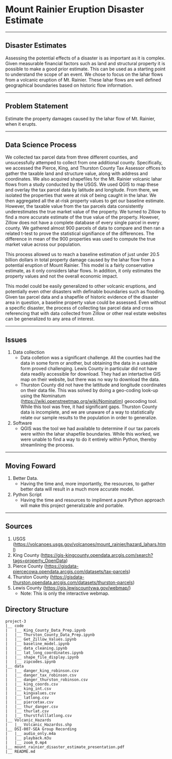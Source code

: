 # Mount Rainier Eruption Disaster Estimate
___

## Disaster Estimates

Assessing the potential effects of a disaster is as important as it is complex.  Given measurable financial factors such as land and structural property it is possible to make a good prior estimate. This can be used as a starting point to understand the scope of an event.  We chose to focus on the lahar flows from a volcanic eruption of Mt. Rainier. These lahar flows are well defined geographical boundaries based on historic flow information.
___

## Problem Statement

Estimate the property damages caused by the lahar flow of Mt. Rainier, when it erupts.
___

## Data Science Process

We collected tax parcel data from three different counties, and unsucessfully attemped to collect from one additional county. Specifically, we accessed the Pierce, King, and Thurston County Tax Assessor offices to gather the taxable land and structure value, along with address and coordinates. We also acquired shapefiles for the Mt. Rainier volcanic lahar flows from a study conducted by the USGS. We used QGIS to map these and overlay the tax parcel data by latitude and longitude. From there, we isolated the properties that were at risk of being caught in the lahar. We then aggregated all the at-risk property values to get our baseline estimate. However, the taxable value from the tax parcels data consistently underestimates the true market value of the property. We turned to Zillow to find a more accurate estimate of the true value of the property. However, Zillow does not have a complete database of every single parcel in every county. We gathered almost 900 parcels of data to compare and then ran a related t-test to prove the statistical signifiance of the differences. The difference in mean of the 900 properties was used to compute the true market value across our population.

This process allowed us to reach a baseline estimation of just under 20.5 billion dollars in total property damage caused by the lahar flow from a potential eruption of Mount Rainier. This model is a fairly conservative estimate, as it only considers lahar flows. In addition, it only estimates the property values and not the overall economic impact. 

This model could be easily generalized to other volcanic eruptions, and potentially even other disasters with definable boundaries such as flooding. Given tax parcel data and a shapefile of historic evidence of the disaster area in question, a baseline property value could be assessed. Even without a specific disaster, the process of collecting tax parcel data and cross referencing that with data collected from Zillow or other real estate websites can be generalized to any area of interest. 
___

## Issues

1. Data collection
    - Data colletion was a significant challenge. All the counties had the data in some form or another, but obtaining the data in a useable form proved challenging. Lewis County in particular did not have data readily accessible for download. They had an intertactive GIS map on their website, but there was no way to download the data.
    - Thurston County did not have the lattitude and longitude coordinates on their data file. This was solved by doing a geo-coding look-up using the Nominatum (https://wiki.openstreetmap.org/wiki/Nominatim) geocoding tool. While this tool was free, it had significant gaps. Thurston County data is incomplete, and we are unaware of a way to statistically relate our sample results to the population in order to generalize.
2. Software
    - QGIS was the tool we had available to determine if our tax parcels were within the lahar shapefile boundaries. While this worked, we were unable to find a way to do it entirely within Python, thereby streamlining the process.

___
    
## Moving Foward
1. Better Data.
    - Having the time and, more importantly, the resources, to gather better data will result in a much more accurate model.
2. Python Script
    - Having the time and resources to impliment a pure Python approach will make this project generalizable and portable.
___

## Sources

1. USGS (https://volcanoes.usgs.gov/volcanoes/mount_rainier/hazard_lahars.html)
2. King County (https://gis-kingcounty.opendata.arcgis.com/search?tags=property_OpenData)
3. Pierce County (https://gisdata-piercecowa.opendata.arcgis.com/datasets/tax-parcels)
4. Thurston County (https://gisdata-thurston.opendata.arcgis.com/datasets/thurston-parcels)
5. Lewis County (https://gis.lewiscountywa.gov/webmap/)
    - Note: This is only the interactive webmap.


## Directory Structure
```
project-3
|__ code
|   |__ King_County_Data_Prep.ipynb  
|   |__ Thurston_County_Data_Prep.ipynb  
|   |__ Get_Zillow_Values.ipynb  
|   |__ baseline_model.ipynb  
|   |__ data_cleaning.ipynb  
|   |__ lat_long_coordinates.ipynb   
|   |__ shape_file_display.ipynb 
|   |__ zipcodes.ipynb  
|__ data
|   |__ danger_king_robinson.csv
|   |__ danger_tax_robinson.csv
|   |__ danger_thurston_robinson.csv
|   |__ king_coords.csv
|   |__ king_int.csv
|   |__ kingvalues.csv
|   |__ latlong.csv
|   |__ piercetax.csv
|   |__ thur_danger.csv
|   |__ thurlat.csv
|   |__ thurstfulllatlong.csv
|__ Volcanic_Hazards
|   |__ Volcanic_Hazardss.shp
|__ DSI-007-SEA Group Recording
|   |__ audio_only.m4a
|   |__ playback.m3u
|   |__ zoom_0.mp4
|__ mount_rainier_disaster_estimate_presentation.pdf
|__ README.md
```